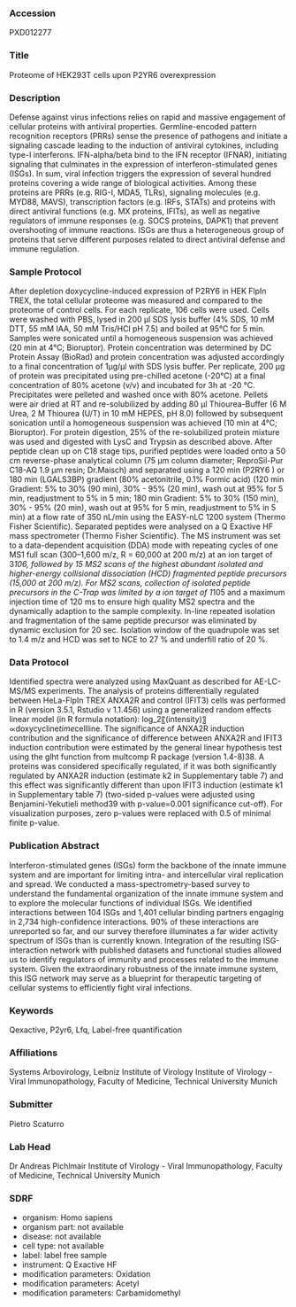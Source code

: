 ### Accession
PXD012277

### Title
Proteome of HEK293T cells upon P2YR6 overexpression

### Description
Defense against virus infections relies on rapid and massive engagement of cellular proteins with antiviral properties. Germline-encoded pattern recognition receptors (PRRs) sense the presence of pathogens and initiate a signaling cascade leading to the induction of antiviral cytokines, including type-I interferons. IFN-alpha/beta bind to the IFN receptor (IFNAR), initiating signaling that culminates in the expression of interferon-stimulated genes (ISGs). In sum, viral infection triggers the expression of several hundred proteins covering a wide range of biological activities. Among these proteins are PRRs (e.g. RIG-I, MDA5, TLRs), signaling molecules (e.g. MYD88, MAVS), transcription factors (e.g. IRFs, STATs) and proteins with direct antiviral functions (e.g. MX proteins, IFITs), as well as negative regulators of immune responses (e.g. SOCS proteins, DAPK1) that prevent overshooting of immune reactions. ISGs are thus a heterogeneous group of proteins that serve different purposes related to direct antiviral defense and immune regulation.

### Sample Protocol
After depletion doxycycline-induced expression of P2RY6 in HEK FlpIn TREX, the total cellular proteome was measured and compared to the proteome of control cells. For each replicate, 106 cells were used. Cells were washed with PBS, lysed in 200 µl SDS lysis buffer (4% SDS, 10 mM DTT, 55 mM IAA, 50 mM Tris/HCl pH 7.5) and boiled at 95°C for 5 min. Samples were sonicated until a homogeneous suspension was achieved (20 min at 4°C; Bioruptor). Protein concentration was determined by DC Protein Assay (BioRad) and protein concentration was adjusted accordingly to a final concentration of 1µg/µl with SDS lysis buffer. Per replicate, 200 µg of protein was precipitated using pre-chilled acetone (-20°C) at a final concentration of 80% acetone (v/v) and incubated for 3h at -20 °C. Precipitates were pelleted and washed once with 80% acetone. Pellets were air dried at RT and re-solubilized by adding 80 µl Thiourea-Buffer (6 M Urea, 2 M Thiourea (U/T) in 10 mM HEPES, pH 8.0) followed by subsequent sonication until a homogeneous suspension was achieved (10 min at 4°C; Bioruptor). For protein digestion, 25% of the re-solubilized protein mixture was used and digested with LysC and Trypsin as described above. After peptide clean up on C18 stage tips, purified peptides were loaded onto a 50 cm reverse-phase analytical column (75 µm column diameter; ReproSil-Pur C18-AQ 1.9 µm resin; Dr.Maisch) and separated using a 120 min (P2RY6 ) or 180 min (LGALS3BP) gradient (80% acetonitrile, 0.1% Formic acid) (120 min Gradient: 5% to 30% (90 min), 30% - 95% (20 min), wash out at 95% for 5 min, readjustment to 5% in 5 min; 180 min Gradient: 5% to 30% (150 min), 30% - 95% (20 min), wash out at 95% for 5 min, readjustment to 5% in 5 min) at a flow rate of 350 nL/min using the EASY-nLC 1200 system (Thermo Fisher Scientific). Separated peptides were analysed on a Q Exactive HF mass spectrometer (Thermo Fisher Scientific). The MS instrument was set to a data-dependent acquisition (DDA) mode with repeating cycles of one MS1 full scan (300–1,600 m/z, R = 60,000 at 200 m/z) at an ion target of 3*106, followed by 15 MS2 scans of the highest abundant isolated and higher-energy collisional dissociation (HCD) fragmented peptide precursors (15,000 at 200 m/z). For MS2 scans, collection of isolated peptide precursors in the C-Trap was limited by a ion target of 1*105 and a maximum injection time of 120 ms to ensure high quality MS2 spectra and the dynamically adaption to the sample complexity. In-line repeated isolation and fragmentation of the same peptide precursor was eliminated by dynamic exclusion for 20 sec. Isolation window of the quadrupole was set to 1.4 m/z and HCD was set to NCE to 27 % and underfill ratio of 20 %.

### Data Protocol
Identified spectra were analyzed using MaxQuant as described for AE-LC-MS/MS experiments. The analysis of proteins differentially regulated between HeLa-FlpIn TREX ANXA2R and control (IFIT3) cells was performed in R (version 3.5.1, Rstudio v 1.1.456) using a generalized random effects linear model (in R formula notation): log_2⁡〖(intensity)〗∝doxycycline*time*cellline. The significance of ANXA2R induction contribution and the significance of difference between ANXA2R and IFIT3 induction contribution were estimated by the general linear hypothesis test using the glht function from multcomp R package (version 1.4-8)38. A proteins was considered specifically regulated, if it was both significantly regulated by ANXA2R induction (estimate k2 in Supplementary table 7) and this effect was significantly different than upon IFIT3 induction (estimate k1 in Supplementary table 7) (two-sided p-values were adjusted using Benjamini-Yekutieli method39 with p-value=0.001 significance cut-off). For visualization purposes, zero p-values were replaced with 0.5 of minimal finite p-value.

### Publication Abstract
Interferon-stimulated genes (ISGs) form the backbone of the innate immune system and are important for limiting intra- and intercellular viral replication and spread. We conducted a mass-spectrometry-based survey to understand the fundamental organization of the innate immune system and to explore the molecular functions of individual ISGs. We identified interactions between 104 ISGs and 1,401 cellular binding partners engaging in 2,734 high-confidence interactions. 90% of these interactions are unreported so far, and our survey therefore illuminates a far wider activity spectrum of ISGs than is currently known. Integration of the resulting ISG-interaction network with published datasets and functional studies allowed us to identify regulators of immunity and processes related to the immune system. Given the extraordinary robustness of the innate immune system, this ISG network may serve as a blueprint for therapeutic targeting of cellular systems to efficiently fight viral infections.

### Keywords
Qexactive, P2yr6, Lfq, Label-free quantification

### Affiliations
Systems Arbovirology, Leibniz Institute of Virology
Institute of Virology - Viral Immunopathology, Faculty of Medicine, Technical University Munich

### Submitter
Pietro Scaturro

### Lab Head
Dr Andreas Pichlmair
Institute of Virology - Viral Immunopathology, Faculty of Medicine, Technical University Munich


### SDRF
- organism: Homo sapiens
- organism part: not available
- disease: not available
- cell type: not available
- label: label free sample
- instrument: Q Exactive HF
- modification parameters: Oxidation
- modification parameters: Acetyl
- modification parameters: Carbamidomethyl

